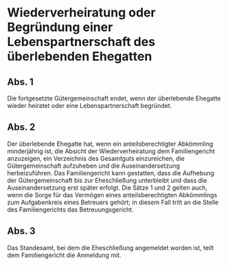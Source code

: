 # Wiederverheiratung oder Begründung einer Lebenspartnerschaft des überlebenden Ehegatten



## Abs. 1

 Die fortgesetzte Gütergemeinschaft endet, wenn der überlebende Ehegatte wieder heiratet oder eine Lebenspartnerschaft begründet.

## Abs. 2

 Der überlebende Ehegatte hat, wenn ein anteilsberechtigter Abkömmling minderjährig ist, die Absicht der Wiederverheiratung dem Familiengericht anzuzeigen, ein Verzeichnis des Gesamtguts einzureichen, die Gütergemeinschaft aufzuheben und die Auseinandersetzung herbeizuführen. Das Familiengericht kann gestatten, dass die Aufhebung der Gütergemeinschaft bis zur Eheschließung unterbleibt und dass die Auseinandersetzung erst später erfolgt. Die Sätze 1 und 2 gelten auch, wenn die Sorge für das Vermögen eines anteilsberechtigten Abkömmlings zum Aufgabenkreis eines Betreuers gehört; in diesem Fall tritt an die Stelle des Familiengerichts das Betreuungsgericht.

## Abs. 3

 Das Standesamt, bei dem die Eheschließung angemeldet worden ist, teilt dem Familiengericht die Anmeldung mit. 

